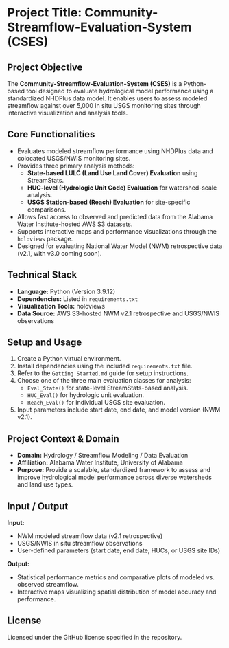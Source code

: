 # Project Title: **Community-Streamflow-Evaluation-System (CSES)**

## Project Objective  
The **Community-Streamflow-Evaluation-System (CSES)** is a Python-based tool designed to evaluate hydrological model performance using a standardized NHDPlus data model. It enables users to assess modeled streamflow against over 5,000 in situ USGS monitoring sites through interactive visualization and analysis tools.

## Core Functionalities  
- Evaluates modeled streamflow performance using NHDPlus data and colocated USGS/NWIS monitoring sites.  
- Provides three primary analysis methods:  
  - **State-based LULC (Land Use Land Cover) Evaluation** using StreamStats.  
  - **HUC-level (Hydrologic Unit Code) Evaluation** for watershed-scale analysis.  
  - **USGS Station-based (Reach) Evaluation** for site-specific comparisons.  
- Allows fast access to observed and predicted data from the Alabama Water Institute-hosted AWS S3 datasets.  
- Supports interactive maps and performance visualizations through the `holoviews` package.  
- Designed for evaluating National Water Model (NWM) retrospective data (v2.1, with v3.0 coming soon).  

## Technical Stack  
- **Language:** Python (Version 3.9.12)  
- **Dependencies:** Listed in `requirements.txt`  
- **Visualization Tools:** holoviews  
- **Data Source:** AWS S3-hosted NWM v2.1 retrospective and USGS/NWIS observations  

## Setup and Usage  
1. Create a Python virtual environment.  
2. Install dependencies using the included `requirements.txt` file.  
3. Refer to the `Getting Started.md` guide for setup instructions.  
4. Choose one of the three main evaluation classes for analysis:  
   - `Eval_State()` for state-level StreamStats-based analysis.  
   - `HUC_Eval()` for hydrologic unit evaluation.  
   - `Reach_Eval()` for individual USGS site evaluation.
5. Input parameters include start date, end date, and model version (NWM v2.1).  

## Project Context & Domain  
- **Domain:** Hydrology / Streamflow Modeling / Data Evaluation  
- **Affiliation:** Alabama Water Institute, University of Alabama  
- **Purpose:** Provide a scalable, standardized framework to assess and improve hydrological model performance across diverse watersheds and land use types.  

## Input / Output  
**Input:**  
- NWM modeled streamflow data (v2.1 retrospective)  
- USGS/NWIS in situ streamflow observations  
- User-defined parameters (start date, end date, HUCs, or USGS site IDs)  

**Output:**  
- Statistical performance metrics and comparative plots of modeled vs. observed streamflow.  
- Interactive maps visualizing spatial distribution of model accuracy and performance.  

## License  
Licensed under the GitHub license specified in the repository.  
